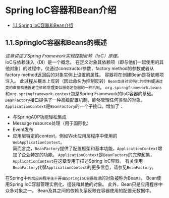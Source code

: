 # Spring IoC容器和Bean介绍

- [1.1.Spring IoC容器和Bean介绍](#title-1.1)

## <span id="title-1.1">1.1.SpringIoC容器和Beans的概述</span>
_这章讲述了Spring Framework实现控制反转（IoC）原理。_  
IoC与依赖注入（DI）是一个概念。
在定义对象其依赖项（即与他们一起使用的其他对象）的过程中，仅通过constructor参数，factory method的参数或者从factory method返回后的对象实例上设置的属性。
容器将在创建Bean是将依赖项注入。
此过程从根本上反转（因此命名为控制反转）`Bean自身对实例化的控制`或`通过类的直接构造器定位依赖项`或`类似服务定位器的一种机制`。
`org.spirngframework.beans`和`org.springframework.context`包是Spring Framework的IoC容器的基础。
`BeanFactory`接口提供了一种高级配置机制，能够管理任何类型的对象。
`ApplicationContext`是`BeanFactory`的一个子接口。增加了：  
* 与SpringAOP功能轻松集成  
* Message resource处理（用于国际化）  
* Event发布  
* 应用层特定的context，例如Web应用层程序中使用的`WebApplicationContext`。  
简而言之，`BeanFactory`提供了配置框架和基本功能，`ApplicationContext`增加了企业特定的功能。
`ApplicationContext`是`BeanFactory`的完整超集，`ApplicationContext`在这章专用于描述Spring IoC容器。
有关使用`BeanFactory`代替`ApplicationContext`的更多信息，请参见`BeanFactory`。  

在Spring中`构成应用程序主干`并`由SpringIoC容器管理`的对象被称为Beans。
Bean使用Spring IoC容器管理实例化、组装和其他的对象。
此外，Bean只是应用程序中众多对象之一。
Bean及其之间的依赖关系反映在容器使用的配置元数据中。
